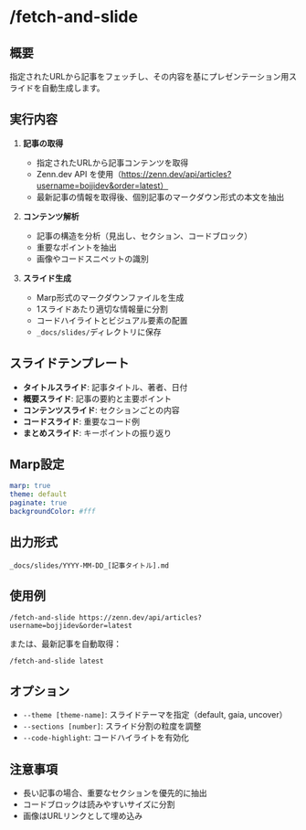 # /fetch-and-slide

## 概要

指定されたURLから記事をフェッチし、その内容を基にプレゼンテーション用スライドを自動生成します。

## 実行内容

1. **記事の取得**
   - 指定されたURLから記事コンテンツを取得
   - Zenn.dev API を使用（https://zenn.dev/api/articles?username=bojjidev&order=latest）
   - 最新記事の情報を取得後、個別記事のマークダウン形式の本文を抽出

2. **コンテンツ解析**
   - 記事の構造を分析（見出し、セクション、コードブロック）
   - 重要なポイントを抽出
   - 画像やコードスニペットの識別

3. **スライド生成**
   - Marp形式のマークダウンファイルを生成
   - 1スライドあたり適切な情報量に分割
   - コードハイライトとビジュアル要素の配置
   - `_docs/slides/`ディレクトリに保存

## スライドテンプレート

- **タイトルスライド**: 記事タイトル、著者、日付
- **概要スライド**: 記事の要約と主要ポイント
- **コンテンツスライド**: セクションごとの内容
- **コードスライド**: 重要なコード例
- **まとめスライド**: キーポイントの振り返り

## Marp設定

```yaml
marp: true
theme: default
paginate: true
backgroundColor: #fff
```

## 出力形式

```
_docs/slides/YYYY-MM-DD_[記事タイトル].md
```

## 使用例

```
/fetch-and-slide https://zenn.dev/api/articles?username=bojjidev&order=latest
```

または、最新記事を自動取得：

```
/fetch-and-slide latest
```

## オプション

- `--theme [theme-name]`: スライドテーマを指定（default, gaia, uncover）
- `--sections [number]`: スライド分割の粒度を調整
- `--code-highlight`: コードハイライトを有効化

## 注意事項

- 長い記事の場合、重要なセクションを優先的に抽出
- コードブロックは読みやすいサイズに分割
- 画像はURLリンクとして埋め込み